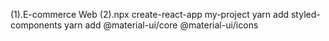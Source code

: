 (1).E-commerce Web
(2).npx create-react-app my-project
yarn add styled-components
yarn add @material-ui/core @material-ui/icons
